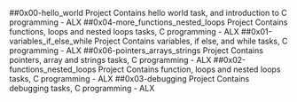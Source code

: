 ##0x00-hello_world
Project
Contains hello world task, and introduction to C programming - ALX
##0x04-more_functions_nested_loops
Project
Contains functions, loops and nested loops tasks, C programming - ALX
##0x01-variables_if_else_while
Project
Contains variables, if else, and while tasks, C programming - ALX
##0x06-pointers_arrays_strings
Project
Contains pointers, array and strings tasks, C programming - ALX
##0x02-functions_nested_loops
Project
Contains function, loops and nested loops tasks, C programming - ALX
##0x03-debugging
Project
Contains debugging tasks, C programming - ALX
